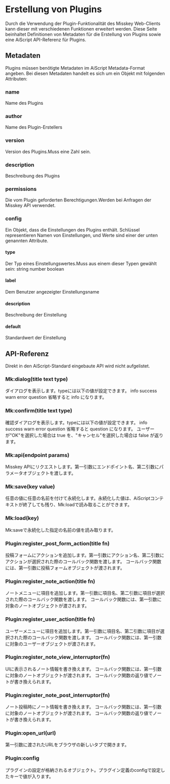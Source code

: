 # Erstellung von Plugins
Durch die Verwendung der Plugin-Funktionalität des Misskey Web-Clients kann dieser mit verschiedenen Funktionen erweitert werden. Diese Seite beinhaltet Definitionen von Metadaten für die Erstellung von Plugins sowie eine AiScript API-Referenz für Plugins.

## Metadaten
Plugins müssen benötigte Metadaten im AiScript Metadata-Format angeben. Bei diesen Metadaten handelt es sich um ein Objekt mit folgenden Attributen:

### name
Name des Plugins

### author
Name des Plugin-Erstellers

### version
Version des Plugins.Muss eine Zahl sein.

### description
Beschreibung des Plugins

### permissions
Die vom Plugin geforderten Berechtigungen.Werden bei Anfragen der Misskey API verwendet.

### config
Ein Objekt, dass die Einstellungen des Plugins enthält. Schlüssel representieren Namen von Einstellungen, und Werte sind einer der unten genannten Attribute.

#### type
Der Typ eines Einstellungswertes.Muss aus einem dieser Typen gewählt sein: string number boolean

#### label
Dem Benutzer angezeigter Einstellungsname

#### description
Beschreibung der Einstellung

#### default
Standardwert der Einstellung

## API-Referenz
Direkt in den AiScript-Standard eingebaute API wird nicht aufgelistet.

### Mk:dialog(title text type)
ダイアログを表示します。typeには以下の値が設定できます。 info success warn error question 省略すると info になります。

### Mk:confirm(title text type)
確認ダイアログを表示します。typeには以下の値が設定できます。 info success warn error question 省略すると question になります。 ユーザーが"OK"を選択した場合は true を、"キャンセル"を選択した場合は false が返ります。

### Mk:api(endpoint params)
Misskey APIにリクエストします。第一引数にエンドポイント名、第二引数にパラメータオブジェクトを渡します。

### Mk:save(key value)
任意の値に任意の名前を付けて永続化します。永続化した値は、AiScriptコンテキストが終了しても残り、Mk:loadで読み取ることができます。

### Mk:load(key)
Mk:saveで永続化した指定の名前の値を読み取ります。

### Plugin:register_post_form_action(title fn)
投稿フォームにアクションを追加します。第一引数にアクション名、第二引数にアクションが選択された際のコールバック関数を渡します。 コールバック関数には、第一引数に投稿フォームオブジェクトが渡されます。

### Plugin:register_note_action(title fn)
ノートメニューに項目を追加します。第一引数に項目名、第二引数に項目が選択された際のコールバック関数を渡します。 コールバック関数には、第一引数に対象のノートオブジェクトが渡されます。

### Plugin:register_user_action(title fn)
ユーザーメニューに項目を追加します。第一引数に項目名、第二引数に項目が選択された際のコールバック関数を渡します。 コールバック関数には、第一引数に対象のユーザーオブジェクトが渡されます。

### Plugin:register_note_view_interruptor(fn)
UIに表示されるノート情報を書き換えます。 コールバック関数には、第一引数に対象のノートオブジェクトが渡されます。 コールバック関数の返り値でノートが書き換えられます。

### Plugin:register_note_post_interruptor(fn)
ノート投稿時にノート情報を書き換えます。 コールバック関数には、第一引数に対象のノートオブジェクトが渡されます。 コールバック関数の返り値でノートが書き換えられます。

### Plugin:open_url(url)
第一引数に渡されたURLをブラウザの新しいタブで開きます。

### Plugin:config
プラグインの設定が格納されるオブジェクト。プラグイン定義のconfigで設定したキーで値が入ります。
